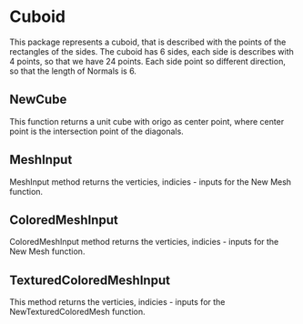 # Cuboid

This package represents a cuboid, that is described with the points of the rectangles of the sides. The cuboid has 6 sides, each side is describes with 4 points, so that we have 24 points. Each side point so different direction, so that the length of Normals is 6.

## NewCube

This function returns a unit cube with origo as center point, where center point is the intersection point of the diagonals.

## MeshInput

MeshInput method returns the verticies, indicies - inputs for the New Mesh function.

## ColoredMeshInput

ColoredMeshInput method returns the verticies, indicies - inputs for the New Mesh function.

## TexturedColoredMeshInput

This method returns the verticies, indicies - inputs for the NewTexturedColoredMesh function.
